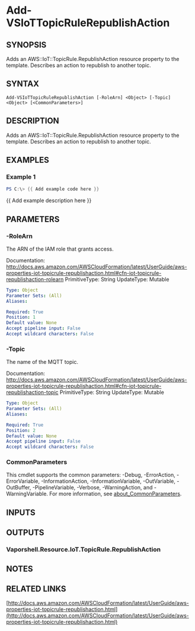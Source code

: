 # Add-VSIoTTopicRuleRepublishAction

## SYNOPSIS
Adds an AWS::IoT::TopicRule.RepublishAction resource property to the template.
Describes an action to republish to another topic.

## SYNTAX

```
Add-VSIoTTopicRuleRepublishAction [-RoleArn] <Object> [-Topic] <Object> [<CommonParameters>]
```

## DESCRIPTION
Adds an AWS::IoT::TopicRule.RepublishAction resource property to the template.
Describes an action to republish to another topic.

## EXAMPLES

### Example 1
```powershell
PS C:\> {{ Add example code here }}
```

{{ Add example description here }}

## PARAMETERS

### -RoleArn
The ARN of the IAM role that grants access.

Documentation: http://docs.aws.amazon.com/AWSCloudFormation/latest/UserGuide/aws-properties-iot-topicrule-republishaction.html#cfn-iot-topicrule-republishaction-rolearn
PrimitiveType: String
UpdateType: Mutable

```yaml
Type: Object
Parameter Sets: (All)
Aliases:

Required: True
Position: 1
Default value: None
Accept pipeline input: False
Accept wildcard characters: False
```

### -Topic
The name of the MQTT topic.

Documentation: http://docs.aws.amazon.com/AWSCloudFormation/latest/UserGuide/aws-properties-iot-topicrule-republishaction.html#cfn-iot-topicrule-republishaction-topic
PrimitiveType: String
UpdateType: Mutable

```yaml
Type: Object
Parameter Sets: (All)
Aliases:

Required: True
Position: 2
Default value: None
Accept pipeline input: False
Accept wildcard characters: False
```

### CommonParameters
This cmdlet supports the common parameters: -Debug, -ErrorAction, -ErrorVariable, -InformationAction, -InformationVariable, -OutVariable, -OutBuffer, -PipelineVariable, -Verbose, -WarningAction, and -WarningVariable. For more information, see [about_CommonParameters](http://go.microsoft.com/fwlink/?LinkID=113216).

## INPUTS

## OUTPUTS

### Vaporshell.Resource.IoT.TopicRule.RepublishAction
## NOTES

## RELATED LINKS

[http://docs.aws.amazon.com/AWSCloudFormation/latest/UserGuide/aws-properties-iot-topicrule-republishaction.html](http://docs.aws.amazon.com/AWSCloudFormation/latest/UserGuide/aws-properties-iot-topicrule-republishaction.html)

